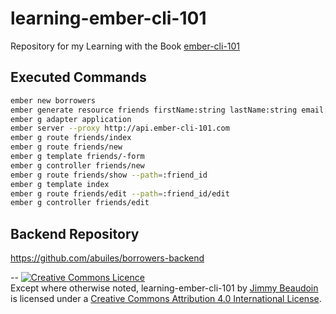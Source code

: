# learning-ember-cli-101
Repository for my Learning with the Book [ember-cli-101](https://leanpub.com/ember-cli-101)
## Executed Commands
```sh
ember new borrowers
ember generate resource friends firstName:string lastName:string email:string twitter:string totalArticles:number
ember g adapter application
ember server --proxy http://api.ember-cli-101.com
ember g route friends/index
ember g route friends/new
ember g template friends/-form
ember g controller friends/new
ember g route friends/show --path=:friend_id
ember g template index
ember g route friends/edit --path=:friend_id/edit
ember g controller friends/edit
```
## Backend Repository
https://github.com/abuiles/borrowers-backend

--
<a rel="license" href="http://creativecommons.org/licenses/by/4.0/"><img alt="Creative Commons Licence" style="border-width:0" src="https://i.creativecommons.org/l/by/4.0/80x15.png" /></a><br /><span xmlns:dct="http://purl.org/dc/terms/" property="dct:title">Except where otherwise noted, learning-ember-cli-101</span> by <a xmlns:cc="http://creativecommons.org/ns#" href="http://jim-beaudoin.com" property="cc:attributionName" rel="cc:attributionURL">Jimmy Beaudoin</a> is licensed under a <a rel="license" href="http://creativecommons.org/licenses/by/4.0/">Creative Commons Attribution 4.0 International License</a>.
